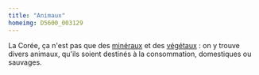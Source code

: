 ```yaml
---
title: "Animaux"
homeimg: D5600_003129
---
```

La Corée, ça n'est pas que des [minéraux](/themes/rocher) et des [végétaux](/themes/plante) : on y trouve divers
animaux, qu'ils soient destinés à la consommation, domestiques ou sauvages.